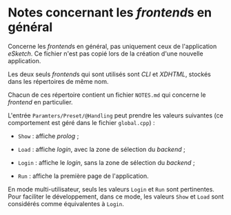 # Notes concernant les *frontend*s en général

Concerne les *frontend*s en général, pas uniquement ceux de l'application *eSketch*. Ce fichier n'est pas copié lors de la création d'une nouvelle application.

Les deux seuls *frontend*s qui sont utilisés sont *CLI* et *XDHTML*, stockés dans les répertoires de même nom.

Chacun de ces répertoire contient un fichier `NOTES.md` qui concerne le *frontend* en particulier.



L'entrée `Paramters/Preset/@Handling` peut prendre les valeurs suivantes (ce comportement est géré dans le fichier `global.cpp`) :

- `Show` : affiche *prolog* ;

- `Load` : affiche *login*, avec la zone de sélection du *backend* ;

- `Login` : affiche le *login*, sans la zone de sélection du *backend* ;

- `Run` : affiche la première page de l'application.

En mode multi-utilisateur, seuls les valeurs `Login` et `Run` sont pertinentes. Pour faciliter le développement, dans ce mode, les valeurs `Show` et `Load` sont considérés comme équivalentes à `Login`.
